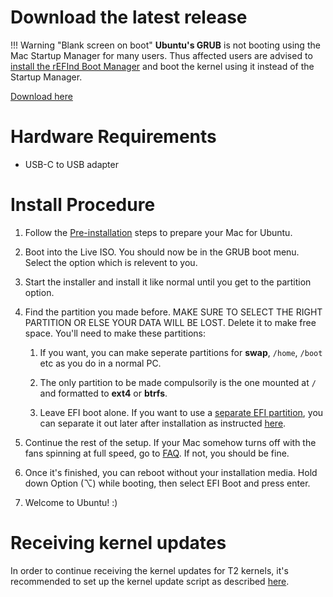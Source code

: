 # Download the latest release

!!! Warning "Blank screen on boot"
    **Ubuntu's GRUB** is not booting using the Mac Startup Manager for many users. Thus affected users are advised to [install the rEFInd Boot Manager](https://wiki.t2linux.org/guides/refind/) and boot the kernel using it instead of the Startup Manager.

[Download here](https://github.com/AdityaGarg8/T2-Ubuntu/releases/latest)

# Hardware Requirements

* USB-C to USB adapter

# Install Procedure

1. Follow the [Pre-installation](https://wiki.t2linux.org/guides/preinstall) steps to prepare your Mac for Ubuntu.
2. Boot into the Live ISO. You should now be in the GRUB boot menu. Select the option which is relevent to you.
3. Start the installer and install it like normal until you get to the partition option.
4. Find the partition you made before. MAKE SURE TO SELECT THE RIGHT PARTITION OR ELSE YOUR DATA WILL BE LOST. Delete it to make free space. You'll need to make these partitions:

    1. If you want, you can make seperate partitions for **swap**, `/home`, `/boot` etc as you do in a normal PC.

    2. The only partition to be made compulsorily is the one mounted at `/` and formatted to **ext4** or **btrfs**.

    3. Leave EFI boot alone. If you want to use a [separate EFI partition](https://wiki.t2linux.org/guides/windows/#using-seperate-efi-partitions), you can separate it out later after installation as instructed [here](https://wiki.t2linux.org/guides/windows/#seperate-the-efi-partition-after-linux-is-installed).

5. Continue the rest of the setup. If your Mac somehow turns off with the fans spinning at full speed, go to [FAQ](https://wiki.t2linux.org/distributions/ubuntu/faq/). If not, you should be fine.
6. Once it's finished, you can reboot without your installation media. Hold down Option (⌥) while booting, then select EFI Boot and press enter.
7. Welcome to Ubuntu! :)

# Receiving kernel updates

In order to continue receiving the kernel updates for T2 kernels, it's recommended to set up the kernel update script as described [here](https://github.com/t2linux/T2-Ubuntu-Kernel#using-the-kernel-upgrade-script).
